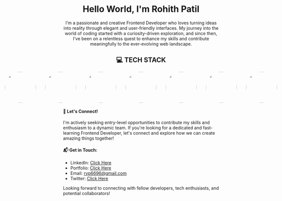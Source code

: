 <h1 align="center">Hello World, I'm Rohith Patil</h1>

<p align="center">
        I'm a passionate and creative Frontend Developer who loves turning ideas into reality through elegant and
        user-friendly interfaces. My journey into the world of coding started with a curiosity-driven exploration, and
        since then, I've been on a relentless quest to enhance my skills and contribute meaningfully to the
        ever-evolving web landscape.
</p>

<h2 align="center"> 💻 TECH STACK</h2>
<div style="display: flex; justify-content: center; gap: 30px;">
        <img src="https://cdn.pixabay.com/photo/2017/08/05/11/16/logo-2582748_640.png" height="100" width="100"
            style="border-radius: 50%;" />
        <img src="https://cdn.pixabay.com/photo/2017/08/05/11/16/logo-2582747_1280.png" height="100" width="100"
            style="border-radius: 50%;" />
        <img src="https://imagedelivery.net/5MYSbk45M80qAwecrlKzdQ/7ca1b892-411f-4f4a-a5d3-82519495ae00/thumbnail?v=2023111916"
            height="100" width="100" style="border-radius: 50%; background-size: cover;" />
        <img src="https://encrypted-tbn0.gstatic.com/images?q=tbn:ANd9GcRVNeXGXj4ct8h0MKHERuIV1NVOZ_y5yPR85A&usqp=CAU"
            height="100" width="100" style="border-radius: 50%;" />
        <img src="https://iconape.com/wp-content/png_logo_vector/git-icon.png" height="100" width="100" style="border-radius: 50%;" />
        <img src="https://github.githubassets.com/assets/GitHub-Mark-ea2971cee799.png" height="100" width="100" style="border-radius: 50%;" />
        <img src="https://www.pngitem.com/pimgs/m/80-800968_vscode-visual-studio-logo-png-transparent-png.png"
            height="100" width="100" style="border-radius: 50%;" />
</div>

#### 🌟 Let's Connect!

I'm actively seeking entry-level opportunities to contribute my skills and enthusiasm to a dynamic team. If you're looking for a dedicated and fast-learning Frontend Developer, let's connect and explore how we can create amazing things together!

#### 📬 Get in Touch:

- LinkedIn: <a href="https://linkedin.com/in/rohithpatil96" target="_new"> Click Here </a>
- Portfolio: <a href="https://rvp6696.github.io/portfolio/" target="_new"> Click Here </a>
- Email: rvp6696@gmail.com
- Twitter: <a href="https://twitter.com/alpha_geekster" target="_new"> Click Here </a>

Looking forward to connecting with fellow developers, tech enthusiasts, and potential collaborators!

